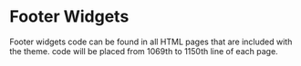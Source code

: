 # Footer Widgets

Footer widgets code can be found in all HTML pages that are included with the theme. code will be placed from 1069th to 1150th line of each page.

